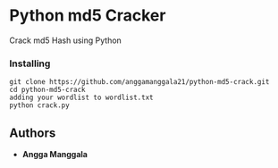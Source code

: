 # Python md5 Cracker
Crack md5 Hash using Python

### Installing
```
git clone https://github.com/anggamanggala21/python-md5-crack.git
cd python-md5-crack
adding your wordlist to wordlist.txt
python crack.py
```

## Authors

* **Angga Manggala**
